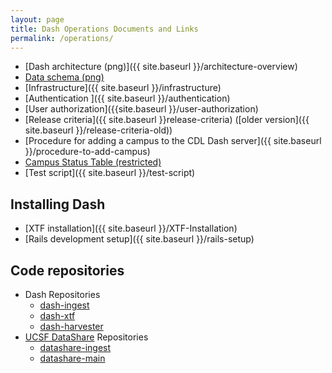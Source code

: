 ```yaml
---
layout: page
title: Dash Operations Documents and Links
permalink: /operations/
---
```


* [Dash architecture (png)]({{ site.baseurl }}/architecture-overview)
* [Data schema (png)](https://raw.githubusercontent.com/CDLUC3/dash/gh-pages/docs/dash_schema_v2.png)
* [Infrastructure]({{ site.baseurl }}/infrastructure)
* [Authentication ]({{ site.baseurl }}/authentication)
* [User authorization]({{site.baseurl }}/user-authorization)
* [Release criteria]({{ site.baseurl }}release-criteria) ([older version]({{ site.baseurl }}/release-criteria-old))
* [Procedure for adding a campus to the CDL Dash server]({{ site.baseurl }}/procedure-to-add-campus)
* [Campus Status Table (restricted)](https://confluence.ucop.edu/display/DataShare/Campus+Status)
* [Test script]({{ site.baseurl }}/test-script)

## Installing Dash

* [XTF installation]({{ site.baseurl }}/XTF-Installation)
* [Rails development setup]({{ site.baseurl }}/rails-setup)

## Code repositories

* Dash Repositories
   * [dash-ingest](https://github.com/CDLUC3/dash-ingest">dash-ingest)
   * [dash-xtf](https://github.com/CDLUC3/dash-xtf">dash-xtf)
   * [dash-harvester](https://github.com/CDLUC3/dash-harvester)
* [UCSF DataShare](http://datashare.ucsf.edu) Repositories
   * [datashare-ingest](https://github.com/CDLUC3/datashare-ingest)
   * [datashare-main](https://github.com/CDLUC3/datashare)

